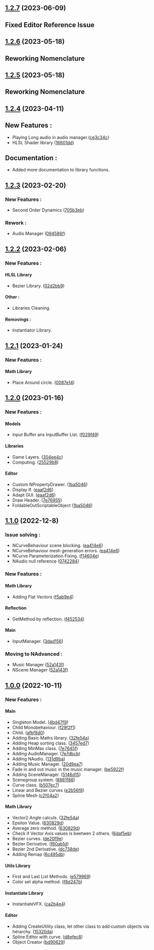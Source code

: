 ## [1.2.7](https://github.com/NazioLT/NZCore) (2023-06-09)

## Fixed Editor Reference Issue

## [1.2.6](https://github.com/NazioLT/NCore/releases/tag/1.2.6) (2023-05-18)

## Reworking Nomenclature

## [1.2.5](https://github.com/NazioLT/NCore/releases/tag/1.2.5) (2023-05-18)

## Reworking Nomenclature

## [1.2.4](https://github.com/NazioLT/NCore/releases/tag/1.2.4) (2023-04-11)

## New Features : 
* Playing Long audio in audio manager.([ce3c34c](https://github.com/NazioLT/NZCore/commit/ce3c34c2414ca7ff520cc17357d822cec6489b8f))
* HLSL Shader library ([16601dd](https://github.com/NazioLT/NZCore/commit/16601dddee6c6a35453821ce2ee1d4095e94ad0f))

## Documentation : 
* Added more documentation to library functions.

## [1.2.3](https://github.com/NazioLT/NZCore/releases/tag/1.2.3) (2023-02-20)

### New Features : 
* Second Order Dynamics ([705b3eb](https://github.com/NazioLT/NZCore/commit/705b3ebcec0de0bf49e52b43bb512009df1a8424))

### Rework : 
* Audio Manager ([094586f](https://github.com/NazioLT/NZCore/commit/094586fa093ad5259d9f50f9b0dd5d638d56d5ca))


## [1.2.2](https://github.com/NazioLT/NZCore/releases/tag/1.2.2) (2023-02-06)

### New Features : 

#### HLSL Library
* Bezier Library. ([02d2bb9](https://github.com/NazioLT/NZCore/commit/02d2bb97e581ca29d9a4d987394d3a32e747debd))

#### Other : 
* Libraries Cleaning.

#### Removings : 
* Instantiator Library.

## [1.2.1](https://github.com/NazioLT/NZCore/releases/tag/1.2.1) (2023-01-24)

### New Features :

#### Math Library
* Place Around circle. ([0087e14](https://github.com/NazioLT/NZCore/commit/0087e14408e890e19461c8a41ae2d7a03bdaecca))

## [1.2.0](https://github.com/NazioLT/NZCore/releases/tag/1.2.0) (2023-01-16)

### New Features :

#### Models
* Input Buffer ans InputBuffer List. ([f029f49](https://github.com/NazioLT/NZCore/commit/f029f491b25145e0681a03b13cd115bbbfd1dc2b))

#### Libraries
* Game Layers. ([304ee4c](https://github.com/NazioLT/NZCore/commit/304ee4cdee432c429569da9cfb8b2245b8fce5da))
* Computing. ([25529b8](https://github.com/NazioLT/NZCore/commit/25529b885a89c01ea9c4d1479ba3ef4b1602f336))

#### Editor
* Custom NPropertyDrawer. ([1ba5046](https://github.com/NazioLT/NZCore/commit/1ba5046b3c88d3dd36bfe1f2cb4a37df39a41d64))
* Display If. ([eaaf2d6](https://github.com/NazioLT/NZCore/commit/eaaf2d6cdbfefca52604c76c918f9dc5e07e777f))
* Adapt GUI. ([eaaf2d6](https://github.com/NazioLT/NZCore/commit/eaaf2d6cdbfefca52604c76c918f9dc5e07e777f))
* Draw Header. ([7e76955](https://github.com/NazioLT/NZCore/commit/7e76955258261e170526913ab7e942e9838dae11))
* FoldableOutScriptableObject ([1ba5046](https://github.com/NazioLT/NZCore/commit/1ba5046b3c88d3dd36bfe1f2cb4a37df39a41d64))

## [1.1.0](https://github.com/NazioLT/NZCore/releases/tag/1.1.0) (2022-12-8)

### Issue solving :

* NCurveBehaviour scene blocking. ([ea414e6](https://github.com/NazioLT/NZCore/commit/ea414e640570124c5aa807dcfd6d13a7986a7557))
* NCurveBehaviour mesh generation errors. ([ea414e6](https://github.com/NazioLT/NZCore/commit/ea414e640570124c5aa807dcfd6d13a7986a7557))
* NCurve Parameterization Fixing. ([f14604e](https://github.com/NazioLT/NZCore/commit/f14604ef336d064123c34d92f2d2fe3e259a88ee))
* NAudio null reference ([0742284](https://github.com/NazioLT/NZCore/commit/07422847b208b25a1aa6a38a1ebdeb810bece3cf))

### New Features :

#### Math Library
* Adding Flat Vectors ([f5ab9e4](https://github.com/NazioLT/NZCore/commit/f5ab9e48eedbe82d8b64bc3ee460ee69a3973804))

#### Reflection
* GetMethod by reflection. ([f452534](https://github.com/NazioLT/NZCore/commit/f452534f49c42339b4a4b431b74aae497f8f2816))

#### Main
* InputManager. ([3dad156](https://github.com/NazioLT/NZCore/commit/3dad156e143c8905aa97fb40090283913870f9ee))

### Moving to NAdvanced :

* Music Manager ([52a143f](https://github.com/NazioLT/NZCore/commit/52a143f162743bf9b4cd2e2eb2c7bcb446963009))
* NScene Manager ([52a143f](https://github.com/NazioLT/NZCore/commit/52a143f162743bf9b4cd2e2eb2c7bcb446963009))

## [1.0.0](https://github.com/NazioLT/NZCore/releases/tag/1.0.0) (2022-10-11)


### New Features :

#### Main

* Singleton Model. ([4bd47f9](https://github.com/NazioLT/NZCore/commit/4bd47f984792e7fdb75d74b28b530e73e3c865c3))
* Child Monobehaviour. ([f29f2f1](https://github.com/NazioLT/NZCore/commit/f29f2f141f031dd9b24ee135425399ea1b110ce2))
* Child. ([afbf8d0](https://github.com/NazioLT/NZCore/commit/afbf8d02e538af89cc7b2f7a7539217d28d8c501))
* Adding Basic Maths library. ([32fe54a](https://github.com/NazioLT/NZCore/commit/f29f2f141f031dd9b24ee135425399ea1b110ce2))
* Adding Heap sorting class. ([3457ed7](https://github.com/NazioLT/NZCore/commit/3457ed7b043af7675a5b5d885475539d34a691db))
* Adding MinMax class. ([7e7645f](https://github.com/NazioLT/NZCore/commit/7e7645f1d7913cc0c4aec82334ab6d49cf01cf59))
* Adding AudioManager. ([7e7dbcb](https://github.com/NazioLT/NZCore/commit/7e7dbcbcfcb0d7e9e28a56854bfb4e4ee2617fdc))
* Adding NAudio. ([131d9ba](https://github.com/NazioLT/NZCore/commit/131d9ba1afec44192ed064e517fa6921485f226d))
* Adding Music Manager. ([20d9ea7](https://github.com/NazioLT/NZCore/commit/20d9ea7d66514c7695e8bf08062dbdcd614c4dfc))
* Fade in and out music in the music manager. ([be5922f](https://github.com/NazioLT/NZCore/commit/be5922ff8f4e5cb8d401e942fab158c93f6befc6))
* Adding SceneManager. ([5146d15](https://github.com/NazioLT/NZCore/commit/5146d15d42d3723849982c4645ea6af1dc94367f))
* Scenegroup system. ([8861f88](https://github.com/NazioLT/NZCore/commit/8861f88247bcd581439f2ef9eceb3d2f0ad3aca1))
* Curve class. ([b507ec7](https://github.com/NazioLT/NZCore/commit/b507ec7de772d79bbc840f6ae1bca69780a6d154))
* Linear and Bezier curves ([e2b56f8](https://github.com/NazioLT/NZCore/commit/e2b56f874871b92a5f7fafda06e7c1fada5da106))
* Spline Mesh ([c2f04a2](https://github.com/NazioLT/NZCore/commit/c2f04a260945d8701397bf74efd7d9b05bb86d67))

#### Math Library

* Vector2 Angle calculs. ([32fe54a](https://github.com/NazioLT/NZCore/commit/f29f2f141f031dd9b24ee135425399ea1b110ce2))
* Epsilon Value. ([630829d](https://github.com/NazioLT/NZCore/commit/630829d3267bf617d7b0e349b061f5d9e2f008cb))
* Average zero method. ([630829d](https://github.com/NazioLT/NZCore/commit/630829d3267bf617d7b0e349b061f5d9e2f008cb))
* Check if Vector Axis values is beetwen 2 others. ([6daf5eb](https://github.com/NazioLT/NZCore/commit/6daf5ebce600e69b847e963a7a09701a1e2e54ad))
* Bezier curves. ([de20f9e](https://github.com/NazioLT/NZCore/commit/de20f9e6da5267583d03c9d35c55a0132c302175))
* Bezier Derivative. ([f60ab1d](https://github.com/NazioLT/NZCore/commit/f60ab1dc6894555bf036b584d3be0cc8d2a31ae6))
* Bezier 2nd Derivative. ([dc738de](https://github.com/NazioLT/NZCore/commit/dc738de682a9671853509366bfbd0f6d0ef45325))
* Adding Remap ([6c495db](https://github.com/NazioLT/NZCore/commit/6c495db4f8839c58301403882514566ea37b7c74))

#### Utils Library

* First and Last List Methods. ([e579969](https://github.com/NazioLT/NZCore/commit/e57996964125c169d94f80462f7e23387e7b6a95))
* Color set alpha method. ([f8d247b](https://github.com/NazioLT/NZCore/commit/f8d247b91c5566ee6a3cb4f4f7e5ec7c7c9974e3))

#### Instantiate Library

* InstantiateVFX. ([ca2b4e4](https://github.com/NazioLT/NZCore/commit/ca2b4e4304fd4b4152750328198c88580185b6a7))

#### Editor

* Adding CreateUtility class, let other class to add custom objects via hérarchy. ([15320da](https://github.com/NazioLT/NZCore/commit/15320dab33312f7fe242a9c3ae960056c5bc99bd))
* Spline Editor with curve. ([d8efec8](https://github.com/NazioLT/NZCore/commit/d8efec863114862a67f6d16bc3f8cde3fedf4390))
* Object Creator ([bd90629](https://github.com/NazioLT/NZCore/commit/bd906298006917216eb84456afcc93146f61758c))

